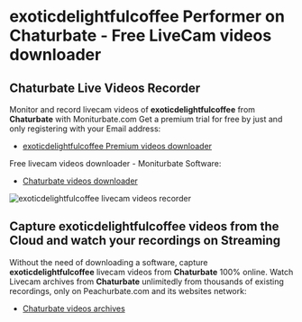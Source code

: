 # exoticdelightfulcoffee Performer on Chaturbate - Free LiveCam videos downloader

## Chaturbate Live Videos Recorder

Monitor and record livecam videos of **exoticdelightfulcoffee** from **Chaturbate** with Moniturbate.com
Get a premium trial for free by just and only registering with your Email address:
* [exoticdelightfulcoffee Premium videos downloader](https://moniturbate.com/request-demo-licence-key.html)

Free livecam videos downloader - Moniturbate Software:
* [Chaturbate videos downloader](https://moniturbate.com/moniturbate-download-software.html)

![exoticdelightfulcoffee livecam videos recorder](https://peachurnet.com/templates/moniturbate-software.png)


## Capture exoticdelightfulcoffee videos from the Cloud and watch your recordings on Streaming

Without the need of downloading a software, capture **exoticdelightfulcoffee** livecam videos from **Chaturbate** 100% online.
Watch Livecam archives from **Chaturbate** unlimitedly from thousands of existing recordings, only on Peachurbate.com and its websites network:
* [Chaturbate videos archives](https://peachurnet.com/)